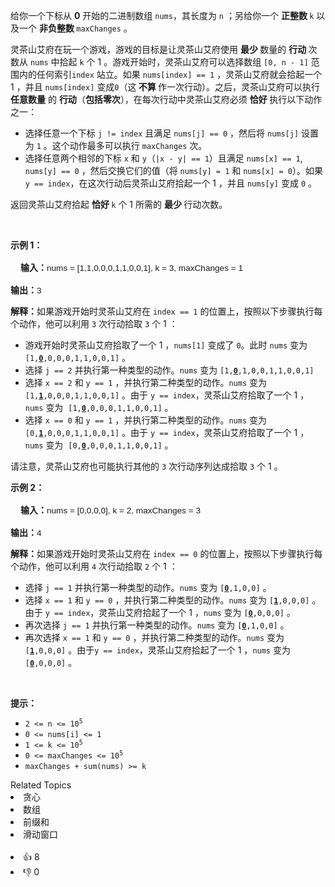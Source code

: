 <p>给你一个下标从 <strong>0</strong> 开始的二进制数组 <code>nums</code>，其长度为 <code>n</code> ；另给你一个 <strong>正整数 </strong><code>k</code> 以及一个 <strong>非负整数 </strong><code>maxChanges</code> 。</p>

<p>灵茶山艾府在玩一个游戏，游戏的目标是让灵茶山艾府使用 <strong>最少 </strong>数量的 <strong>行动 </strong>次数从 <code>nums</code> 中拾起 <code>k</code> 个 1 。游戏开始时，灵茶山艾府可以选择数组 <code>[0, n - 1]</code> 范围内的任何索引<code>index</code> 站立。如果 <code>nums[index] == 1</code> ，灵茶山艾府就会拾起一个 1 ，并且 <code>nums[index]</code> 变成<code>0</code>（这<strong> 不算 </strong>作一次行动）。之后，灵茶山艾府可以执行 <strong>任意数量</strong> 的 <strong>行动</strong>（<strong>包括</strong><strong>零次</strong>），在每次行动中灵茶山艾府必须 <strong>恰好 </strong>执行以下动作之一：</p>

<ul> 
 <li>选择任意一个下标 <code>j != index</code> 且满足 <code>nums[j] == 0</code> ，然后将 <code>nums[j]</code> 设置为 <code>1</code> 。这个动作最多可以执行 <code>maxChanges</code> 次。</li> 
 <li>选择任意两个相邻的下标 <code>x</code> 和 <code>y</code>（<code>|x - y| == 1</code>）且满足 <code>nums[x] == 1</code>, <code>nums[y] == 0</code> ，然后交换它们的值（将 <code>nums[y] = 1</code> 和 <code>nums[x] = 0</code>）。如果 <code>y == index</code>，在这次行动后灵茶山艾府拾起一个 1 ，并且 <code>nums[y]</code> 变成 <code>0</code> 。</li> 
</ul>

<p>返回灵茶山艾府拾起 <strong>恰好 </strong><code>k</code> 个 1 所需的 <strong>最少 </strong>行动次数。</p>

<p>&nbsp;</p>

<p><strong class="example">示例 1：</strong></p>

<div class="example-block" style="border-color: var(--border-tertiary); border-left-width: 2px; color: var(--text-secondary); font-size: .875rem; margin-bottom: 1rem; margin-top: 1rem; overflow: visible; padding-left: 1rem;"> 
 <p><strong>输入：</strong><span class="example-io" style="font-family: Menlo,sans-serif; font-size: 0.85rem;">nums = [1,1,0,0,0,1,1,0,0,1], k = 3, maxChanges = 1</span></p> 
</div>

<p><strong>输出：</strong><span class="example-io" style="font-family: Menlo,sans-serif; font-size: 0.85rem;">3</span></p>

<p><strong>解释：</strong>如果游戏开始时灵茶山艾府在 <code>index == 1</code> 的位置上，按照以下步骤执行每个动作，他可以利用 <code>3</code> 次行动拾取 <code>3</code> 个 1 ：</p>

<ul> 
 <li>游戏开始时灵茶山艾府拾取了一个 1 ，<code>nums[1]</code> 变成了 <code>0</code>。此时 <code>nums</code> 变为 <code>[1,<strong><u>0</u></strong>,0,0,0,1,1,0,0,1]</code> 。</li> 
 <li>选择 <code>j == 2</code> 并执行第一种类型的动作。<code>nums</code> 变为 <code>[1,<strong><u>0</u></strong>,1,0,0,1,1,0,0,1]</code></li> 
 <li>选择 <code>x == 2</code> 和 <code>y == 1</code> ，并执行第二种类型的动作。<code>nums</code> 变为 <code>[1,<strong><u>1</u></strong>,0,0,0,1,1,0,0,1]</code> 。由于 <code>y == index</code>，灵茶山艾府拾取了一个 1 ，<code>nums</code> 变为&nbsp; <code>[1,<strong><u>0</u></strong>,0,0,0,1,1,0,0,1]</code> 。</li> 
 <li>选择 <code>x == 0</code> 和 <code>y == 1</code> ，并执行第二种类型的动作。<code>nums</code> 变为 <code>[0,<strong><u>1</u></strong>,0,0,0,1,1,0,0,1]</code> 。由于 <code>y == index</code>，灵茶山艾府拾取了一个 1 ，<code>nums</code> 变为&nbsp; <code>[0,<strong><u>0</u></strong>,0,0,0,1,1,0,0,1]</code> 。</li> 
</ul>

<p>请注意，灵茶山艾府也可能执行其他的 <code>3</code> 次行动序列达成拾取 <code>3</code> 个 1 。</p>

<p><strong class="example">示例 2：</strong></p>

<div class="example-block" style="border-color: var(--border-tertiary); border-left-width: 2px; color: var(--text-secondary); font-size: .875rem; margin-bottom: 1rem; margin-top: 1rem; overflow: visible; padding-left: 1rem;">
 <!-- 以下是示例内容的中文翻译，同时保留了原有的HTML格式和注释 --> 
 <p><strong>输入：</strong><span class="example-io" style="font-family: Menlo,sans-serif; font-size: 0.85rem;">nums = [0,0,0,0], k = 2, maxChanges = 3</span></p> 
</div>

<p><strong>输出：</strong><span class="example-io" style="font-family: Menlo,sans-serif; font-size: 0.85rem;">4</span></p>

<p><strong>解释：</strong>如果游戏开始时灵茶山艾府在 <code>index == 0</code> 的位置上，按照以下步骤执行每个动作，他可以利用 <code>4</code> 次行动拾取 <code>2</code> 个 1 ：</p>

<ul> 
 <li>选择 <code>j == 1</code> 并执行第一种类型的动作。<code>nums</code> 变为 <code>[<strong><u>0</u></strong>,1,0,0]</code> 。</li> 
 <li>选择 <code>x == 1</code> 和 <code>y == 0</code> ，并执行第二种类型的动作。<code>nums</code> 变为 <code>[<strong><u>1</u></strong>,0,0,0]</code> 。由于 <code>y == index</code>，灵茶山艾府拾起了一个 1 ，<code>nums</code> 变为 <code>[<strong><u>0</u></strong>,0,0,0]</code> 。</li> 
 <li>再次选择 <code>j == 1</code> 并执行第一种类型的动作。<code>nums</code> 变为 <code>[<strong><u>0</u></strong>,1,0,0]</code> 。</li> 
 <li>再次选择 <code>x == 1</code> 和 <code>y == 0</code> ，并执行第二种类型的动作。<code>nums</code> 变为 <code>[<strong><u>1</u></strong>,0,0,0]</code> 。由于<code>y == index</code>，灵茶山艾府拾起了一个 1 ，<code>nums</code> 变为 <code>[<strong><u>0</u></strong>,0,0,0]</code> 。</li> 
</ul>

<p>&nbsp;</p>

<p><strong>提示：</strong></p>

<ul> 
 <li><code>2 &lt;= n &lt;= 10<sup>5</sup></code></li> 
 <li><code>0 &lt;= nums[i] &lt;= 1</code></li> 
 <li><code>1 &lt;= k &lt;= 10<sup>5</sup></code></li> 
 <li><code>0 &lt;= maxChanges &lt;= 10<sup>5</sup></code></li> 
 <li><code>maxChanges + sum(nums) &gt;= k</code></li> 
</ul>

<div><div>Related Topics</div><div><li>贪心</li><li>数组</li><li>前缀和</li><li>滑动窗口</li></div></div><br><div><li>👍 8</li><li>👎 0</li></div>